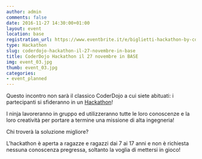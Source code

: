 ```yaml
---
author: admin
comments: false
date: 2016-11-27 14:30:00+01:00
layout: event
location: base
registration_url: https://www.eventbrite.it/e/biglietti-hackathon-by-coderdojo-milano-base-milano-27-novembre-2016-28538434225
type: Hackathon
slug: coderdojo-hackathon-il-27-novembre-in-base
title: CoderDojo Hackathon il 27 novembre in BASE
img: event_03.jpg
thumb: event_03.jpg
categories:
- event_planned
---
```


Questo incontro non sarà il classico CoderDojo a cui siete abituati: i partecipanti si sfideranno in un [Hackathon](https://it.wikipedia.org/wiki/Hackathon)!

I ninja lavoreranno in gruppo ed utilizzeranno tutte le loro conoscenze e la loro creatività per portare a termine una missione di alta ingegneria!

Chi troverà la soluzione migliore?

L'hackathon è aperta a ragazze e ragazzi dai 7 ai 17 anni e non è richiesta nessuna conoscenza pregressa, soltanto la voglia di mettersi in gioco!
